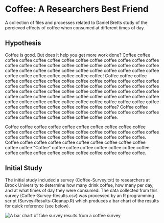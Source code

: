 # Coffee: A Researchers Best Friend
A collection of files and processes related to Daniel Bretts study of the percieved effects of coffee when consumed at different times of day.

## Hypothesis

Coffee is good.  But does it help you get more work done?  Coffee coffee coffee coffee coffee coffee coffee coffee coffee coffee coffee coffee coffee coffee coffee coffee coffee coffee coffee coffee coffee coffee coffee coffee coffee coffee coffee coffee coffee coffee coffee coffee coffee coffee coffee coffee coffee coffee coffee coffee coffee coffee! Coffee coffee coffee coffee coffee coffee coffee coffee coffee coffee coffee coffee coffee coffee coffee coffee coffee coffee coffee coffee coffee coffee coffee coffee coffee coffee coffee coffee coffee coffee coffee coffee coffee coffee coffee coffee coffee coffee coffee coffee coffee coffee coffee coffee coffee coffee coffee coffee coffee coffee coffee coffee coffee coffee coffee coffee coffee coffee coffee coffee coffee coffee coffee coffee coffee coffee?  Coffee coffee coffee coffee coffee coffee coffee coffee coffee coffee coffee coffee coffee coffee coffee coffee coffee coffee coffee coffee coffee.

Coffee coffee coffee coffee coffee coffee coffee coffee coffee coffee coffee coffee coffee coffee coffee coffee coffee coffee coffee coffee coffee coffee coffee coffee coffee coffee coffee coffee coffee coffee coffee.  Coffee coffee coffee coffee coffee coffee coffee coffee coffee coffee coffee coffee "Coffee" coffee coffee coffee coffee coffee coffee coffee coffee coffee coffee coffee coffee coffee coffee coffee coffee coffee.


## Initial Study

The initial study included a survey (Coffee-Survey.txt) to researchers at Brock University to determine how many drink coffee, how many per day, and at what times of day they were consumed.  The data collected from this survey (Coffee-Survey-Results.csv) was processed by an R programming script (Survey-Results-Cleanup.R) which produces a bar chart of the results for quick reference (see below).

![A bar chart of fake survey results from a coffee survey]()
